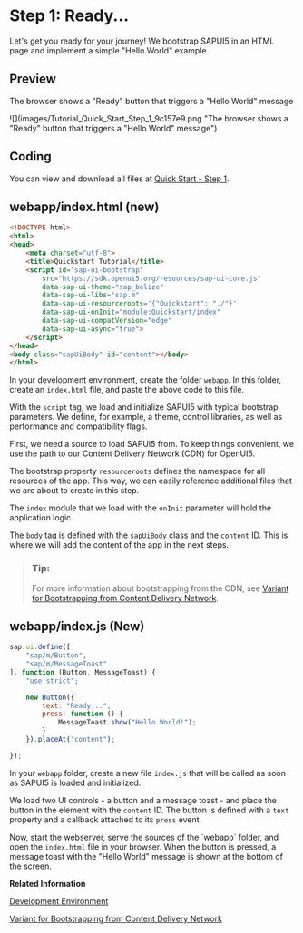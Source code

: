 <!-- loio851bde42e4e1410c96abbe402fa9128c -->

# Step 1: Ready...

Let's get you ready for your journey! We bootstrap SAPUI5 in an HTML page and implement a simple "Hello World" example.



<a name="loio851bde42e4e1410c96abbe402fa9128c__section_cpm_14c_1gb"/>

## Preview

   
  
<a name="loio851bde42e4e1410c96abbe402fa9128c__fig_vf2_vfl_4s"/>The browser shows a "Ready" button that triggers a "Hello World" message

 ![](images/Tutorial_Quick_Start_Step_1_9c157e9.png "The browser shows a "Ready" button that triggers a "Hello World" message") 



<a name="loio851bde42e4e1410c96abbe402fa9128c__section_zzy_mpc_1gb"/>

## Coding

You can view and download all files at [Quick Start - Step 1](https://ui5.sap.com/#/sample/sap.m.tutorial.quickstart.01/preview).



## webapp/index.html \(new\)

```html
<!DOCTYPE html>
<html>
<head>
	<meta charset="utf-8">
	<title>Quickstart Tutorial</title>
	<script id="sap-ui-bootstrap"
		src="https://sdk.openui5.org/resources/sap-ui-core.js"
		data-sap-ui-theme="sap_belize"
		data-sap-ui-libs="sap.m"
		data-sap-ui-resourceroots='{"Quickstart": "./"}'
		data-sap-ui-onInit="module:Quickstart/index"
		data-sap-ui-compatVersion="edge"
		data-sap-ui-async="true">
	</script>
</head>
<body class="sapUiBody" id="content"></body>
</html>
```

In your development environment, create the folder `webapp`. In this folder, create an `index.html` file, and paste the above code to this file.

With the `script` tag, we load and initialize SAPUI5 with typical bootstrap parameters. We define, for example, a theme, control libraries, as well as performance and compatibility flags.

First, we need a source to load SAPUI5 from. To keep things convenient, we use the path to our Content Delivery Network \(CDN\) for OpenUI5.

The bootstrap property `resourceroots` defines the namespace for all resources of the app. This way, we can easily reference additional files that we are about to create in this step.

The `index` module that we load with the `onInit` parameter will hold the application logic.

The `body` tag is defined with the `sapUiBody` class and the `content` ID. This is where we will add the content of the app in the next steps.

> ### Tip:  
> For more information about bootstrapping from the CDN, see [Variant for Bootstrapping from Content Delivery Network](../04_Essentials/variant-for-bootstrapping-from-content-delivery-network-2d3eb2f.md).



<a name="loio851bde42e4e1410c96abbe402fa9128c__section_fh4_t23_1gb"/>

## webapp/index.js \(New\)

```js
sap.ui.define([
	"sap/m/Button",
	"sap/m/MessageToast"
], function (Button, MessageToast) {
	"use strict";

	new Button({
		text: "Ready...",
		press: function () {
			MessageToast.show("Hello World!");
		}
	}).placeAt("content");

});
```

In your `webapp` folder, create a new file `index.js` that will be called as soon as SAPUI5 is loaded and initialized.

We load two UI controls - a button and a message toast - and place the button in the element with the `content` ID. The button is defined with a `text` property and a callback attached to its `press` event.

Now, start the webserver, serve the sources of the \`webapp\` folder, and open the `index.html` file in your browser. When the button is pressed, a message toast with the "Hello World" message is shown at the bottom of the screen.

**Related Information**  


[Development Environment](development-environment-7bb04e0.md "This part of the documentation introduces you to some common and recommended use cases for the installation, configuration, and setup of SAPUI5 development environments.")

[Variant for Bootstrapping from Content Delivery Network](../04_Essentials/variant-for-bootstrapping-from-content-delivery-network-2d3eb2f.md "SAPUI5 can either be loaded locally with a relative path from an SAP Web server or externally from a Content Delivery Network (CDN).")

